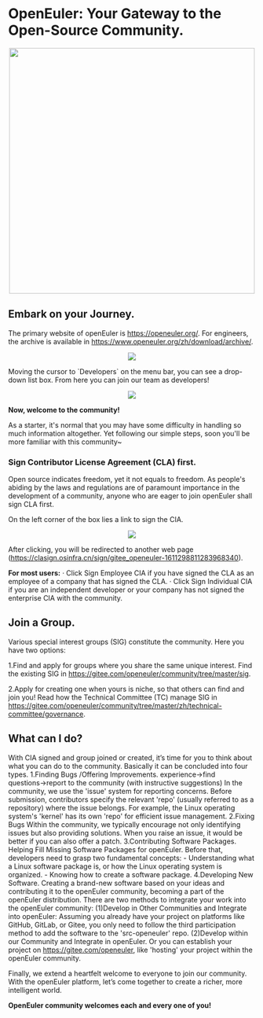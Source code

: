 # OpenEuler: Your Gateway to the Open-Source Community.

<div align=center>
<img src="https://github.com/Jintiannn/OpenEuler_/blob/main/image/logo.png" width="500">
</div>

<div align=center>
<img src="">
</div>

## Embark on your Journey.
The primary website of openEuler is https://openeuler.org/. For engineers, the archive is available in https://www.openeuler.org/zh/download/archive/. <br/>

<div align=center>
<img src="https://github.com/Jintiannn/OpenEuler_/blob/main/image/Download_Archive.png">
</div>

<p>Moving the cursor to `Developers` on the menu bar, you can see a drop-down list box. From here you can join our team as 
developers!</p>

<div align=center>
<img src="https://github.com/Jintiannn/OpenEuler_/blob/main/image/uncircled.png">
</div>

**Now, welcome to the community!**

As a starter, it's normal that you may have some difficulty in handling so much information altogether. Yet following our simple steps, soon you'll be more familiar with this community~

### Sign Contributor License Agreement (CLA) first.

Open source indicates freedom, yet it not equals to freedom. As people's abiding by the laws and regulations are of paramount importance in the development of a community, anyone who are eager to join openEuler shall sign CLA first.

On the left corner of the box lies a link to sign the CIA.

<div align=center>
<img src="https://github.com/Jintiannn/OpenEuler_/blob/main/image/circled.png">
</div>

After clicking, you will be redirected to another web page (https://clasign.osinfra.cn/sign/gitee_openeuler-1611298811283968340).

<strong>For most users:</strong>
· Click Sign Employee CIA if you have signed the CLA as an employee of a company that has signed the CLA.
· Click Sign Individual CIA if you are an independent developer or your company has not signed the enterprise CIA with the community.

## Join a Group.

Various special interest groups (SIG) constitute the community. Here you have two options:

1.Find and apply for groups where you share the same unique interest.
Find the existing SIG in https://gitee.com/openeuler/community/tree/master/sig.

2.Apply for creating one when yours is niche, so that others can find and join you!
Read how the Technical Committee (TC) manage SIG in https://gitee.com/openeuler/community/tree/master/zh/technical-committee/governance.

## What can I do?

With CIA signed and group joined or created, it’s time for you to think about what you can do to the community. Basically it can be concluded into four types.
1.Finding Bugs /Offering Improvements.
experience→find questions→report to the community (with instructive suggestions)
In the community, we use the 'issue' system for reporting concerns. Before submission, contributors specify the relevant 'repo' (usually referred to as a repository) where the issue belongs. For example, the Linux operating system's 'kernel' has its own 'repo' for efficient issue management.
2.Fixing Bugs
Within the community, we typically encourage not only identifying issues but also providing solutions. When you raise an issue, it would be better if you can also offer a patch.
3.Contributing Software Packages. Helping Fill Missing Software Packages for openEuler.
    Before that, developers need to grasp two fundamental concepts:
    - Understanding what a Linux software package is, or how the Linux operating system is organized.
    - Knowing how to create a software package.
4.Developing New Software. Creating a brand-new software based on your ideas and contributing it to the openEuler community, becoming a part of the openEuler distribution.
There are two methods to integrate your work into the openEuler community:
(1)Develop in Other Communities and Integrate into openEuler:
Assuming you already have your project on platforms like GitHub, GitLab, or Gitee, you only need to follow the third participation method to add the software to the 'src-openeuler' repo.
(2)Develop within our Community and Integrate in openEuler. Or you can establish your project on https://gitee.com/openeuler, like 'hosting' your project within the openEuler community.


Finally, we extend a heartfelt welcome to everyone to join our community. With the openEuler platform, let’s come together to create a richer, more intelligent world.

<strong>OpenEuler community welcomes each and every one of you!</strong>
